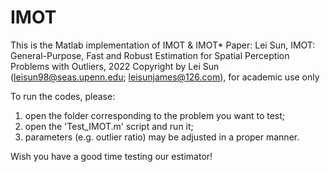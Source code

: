 # IMOT

This is the Matlab implementation of IMOT & IMOT*
Paper: Lei Sun, IMOT: General-Purpose, Fast and Robust Estimation for Spatial Perception Problems with Outliers, 2022
Copyright by Lei Sun (leisun98@seas.upenn.edu; leisunjames@126.com), for academic use only


To run the codes, please:
1. open the folder corresponding to the problem you want to test;
2. open the 'Test_IMOT.m' script and run it;
3. parameters (e.g. outlier ratio) may be adjusted in a proper manner.

Wish you have a good time testing our estimator!
